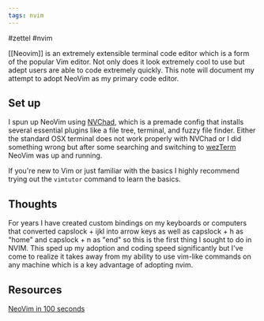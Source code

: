 ```yaml
---
tags: nvim
---
```

#zettel #nvim 

[[Neovim]] is an extremely extensible terminal code editor which is a form of the popular Vim editor. Not only does it look extremely cool to use but adept users are able to code extremely quickly. This note will document my attempt to adopt NeoVim as my primary code editor.
## Set up
I spun up NeoVim using [NVChad](https://nvchad.com/), which is a premade config that installs several essential plugins like a file tree, terminal, and fuzzy file finder. Either the standard OSX terminal does not work properly with NVChad or I did something wrong but after some searching and switching to [wezTerm](https://wezfurlong.org/wezterm/index.html) NeoVim was up and running.

If you're new to Vim or just familiar with the basics I highly recommend trying out the `vimtutor` command to learn the basics.

## Thoughts
For years I have created custom bindings on my keyboards or computers that converted capslock + ijkl into arrow keys as well as capslock + h as "home" and capslock + n as "end" so this is the first thing I sought to do in NVIM. This sped up my adoption and coding speed significantly but I've come to realize it takes away from my ability to use vim-like commands on any machine which is a key advantage of adopting nvim. 
## Resources
[NeoVim in 100 seconds](https://www.youtube.com/watch?v=c4OyfL5o7DU)
